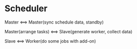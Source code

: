 # Scheduler

Master <==> Master(sync schedule data, standby)

Master(arrange tasks) <==> Slave(generate worker, collect data)

Slave <==> Worker(do some jobs with add-on)

